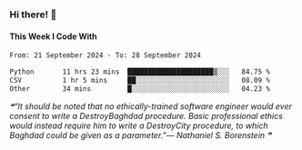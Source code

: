 ### Hi there! 👋

#### This Week I Code With
<!--START_SECTION:waka-->

```txt
From: 21 September 2024 - To: 28 September 2024

Python       11 hrs 23 mins  █████████████████████▒░░░   84.75 %
CSV          1 hr 5 mins     ██░░░░░░░░░░░░░░░░░░░░░░░   08.09 %
Other        34 mins         █░░░░░░░░░░░░░░░░░░░░░░░░   04.23 %
```

<!--END_SECTION:waka-->

<!--STARTS_HERE_QUOTE_README-->
<i>❝“It should be noted that no ethically-trained software engineer would ever consent to write a DestroyBaghdad procedure.  Basic professional ethics would instead require him to write a DestroyCity procedure, to which Baghdad could be given as a parameter.”— Nathaniel S. Borenstein   ❞</i>
<!--ENDS_HERE_QUOTE_README-->
